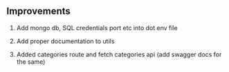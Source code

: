 ## Improvements

1. Add mongo db, SQL credentials port etc into dot env file
2. Add proper documentation to utils

3. Added categories route and fetch categories api
(add swagger docs for the same)
